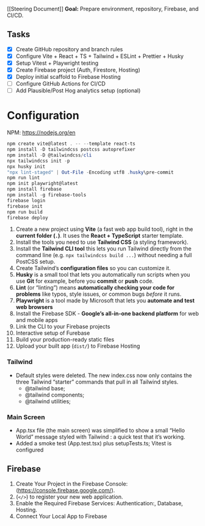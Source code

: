 [[Steering Document]]
**Goal:** Prepare environment, repository, Firebase, and CI/CD.

## Tasks

- [x] Create GitHub repository and branch rules
- [x] Configure Vite + React + TS + Tailwind + ESLint + Prettier + Husky
- [x] Setup Vitest + Playwright testing
- [x] Create Firebase project (Auth, Firestore, Hosting)
- [x] Deploy initial scaffold to Firebase Hosting
- [ ] Configure GitHub Actions for CI/CD
- [ ] Add Plausible/Post Hog analytics setup (optional)

# Configuration

NPM: https://nodejs.org/en

```powershell
npm create vite@latest . -- --template react-ts
npm install -D tailwindcss postcss autoprefixer
npm install -D @tailwindcss/cli
npx tailwindcss init -p
npx husky init
"npx lint-staged" | Out-File -Encoding utf8 .husky\pre-commit
npm run lint
npm init playwright@latest
npm install firebase
npm install -g firebase-tools
firebase login
firebase init
npm run build
firebase deploy
```

1. Create a new project using **Vite** (a fast web app build tool), right in the **current folder (`.`)**. It uses the **React + TypeScript** starter template.
2. Install the tools you need to use **Tailwind CSS** (a styling framework).
3. Install the **Tailwind CLI tool** this lets you run Tailwind directly from the command line (e.g. `npx tailwindcss build ...`) without needing a full PostCSS setup.
4. Create Tailwind’s **configuration files** so you can customize it.
5. **Husky** is a small tool that lets you automatically run scripts when you use **Git** for example, before you **commit** or **push** code.
6. **Lint** (or “linting”) means **automatically checking your code for problems** like typos, style issues, or common bugs _before_ it runs.
7. **Playwright** is a tool made by Microsoft that lets you **automate and test web browsers**
8. Install the Firebase SDK - **Google’s all-in-one backend platform** for web and mobile apps
9. Link the CLI to your Firebase projects
10. Interactive setup of Furebase
11. Build your production-ready static files
12. Upload your built app (`dist/`) to Firebase Hosting

### Tailwind

- Default styles were deleted. The new index.css now only contains the three Tailwind “starter” commands that pull in all Tailwind styles.
  - @tailwind base;
  - @tailwind components;
  - @tailwind utilities;

### Main Screen

- App.tsx file (the main screen) was simplified to show a small “Hello World” message styled with Tailwind : a quick test that it’s working.
- Added a smoke test (App.test.tsx) plus setupTests.ts; Vitest is configured

## Firebase

1. Create Your Project in the Firebase Console: (https://console.firebase.google.com/).
2. (`</>`) to register your new web application.
3. Enable the Required Firebase Services: Authentication:, Database, Hosting.
4. Connect Your Local App to Firebase
